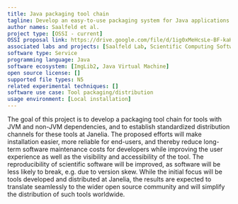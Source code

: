 ```yaml
---
title: Java packaging tool chain
tagline: Develop an easy-to-use packaging system for Java applications.
author names: Saalfeld et al.
project type: [OSSI - current]
OSSI proposal link: https://drive.google.com/file/d/1ig0xMeHcsLe-BF-kaHLthUfQrtnwQyi2/view
associated labs and projects: [Saalfeld Lab, Scientific Computing Software]
software type: Service
programming language: Java
software ecosystem: [ImgLib2, Java Virtual Machine]
open source license: []
supported file types: N5
related experimental techniques: []
software use case: Tool packaging/distribution
usage environment: [Local installation]
---
```


The goal of this project is to develop a packaging tool chain for tools with JVM and non-JVM dependencies, and to establish standardized distribution channels for these tools at Janelia. The proposed efforts will make installation easier, more reliable for end-users, and thereby reduce long-term software maintenance costs for developers while improving the user experience as well as the visibility and accessibility of the tool. The reproducibility of scientific software will be improved, as software will be less likely to break, e.g. due to version skew. While the initial focus will be tools developed and distributed at Janelia, the results are expected to translate seamlessly to the wider open source community and will simplify the distribution of such tools worldwide.
